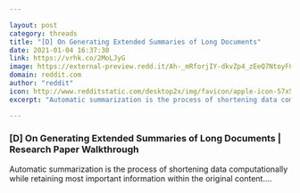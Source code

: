 ```yaml
---

layout: post
category: threads
title: "[D] On Generating Extended Summaries of Long Documents"
date: 2021-01-04 16:37:30
link: https://vrhk.co/2MoLJyG
image: https://external-preview.redd.it/Ah-_mRforjIY-dkvZp4_zEeQ7NtoyFCaaxukeXon6k4.jpg?width=480&height=251.308900524&auto=webp&crop=480:251.308900524,smart&s=7e41eb9f4edba5adf1c4b38c756464c7b34d0a3f
domain: reddit.com
author: "reddit"
icon: http://www.redditstatic.com/desktop2x/img/favicon/apple-icon-57x57.png
excerpt: "Automatic summarization is the process of shortening data computationally while retaining most important information within the original content...."

---
```


### [D] On Generating Extended Summaries of Long Documents | Research Paper Walkthrough

Automatic summarization is the process of shortening data computationally while retaining most important information within the original content....